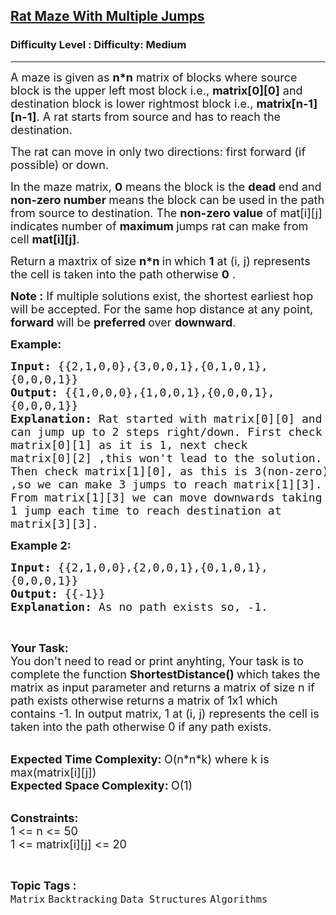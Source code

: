 <h2><a href="https://www.geeksforgeeks.org/problems/rat-maze-with-multiple-jumps3852/0">Rat Maze With Multiple Jumps</a></h2><h3>Difficulty Level : Difficulty: Medium</h3><hr><div class="problems_problem_content__Xm_eO"><p><span style="font-size: 18px;">A maze is given as <strong>n*n</strong>&nbsp;matrix of blocks where source block is the upper left most block i.e., <strong>matrix[0][0]</strong> and destination block is lower rightmost block i.e., <strong>matrix[n-1][n-1]</strong>. A rat starts from source and has to reach the destination. </span></p>
<p><span style="font-size: 18px;">The rat can move in only two directions: first forward (if possible) or down. </span></p>
<p><span style="font-size: 18px;">In the maze matrix, <strong>0</strong> means the block is the <strong>dead </strong>end and <strong>non-zero number </strong>means the block can be used in the path from source to destination. The <strong>non-zero value</strong> of mat[i][j] indicates number of <strong>maximum </strong>jumps rat can make from cell <strong>mat[i][j]</strong>.&nbsp;</span></p>
<p><span style="font-size: 18px;">Return a maxtrix of size <strong>n*n </strong>in<strong> </strong>which&nbsp;</span><span style="font-size: 18px;"><strong>1</strong> at (i, j) represents the cell is taken into the path otherwise <strong>0</strong> .</span></p>
<p><span style="font-size: 18px;"><strong>Note :</strong> If multiple solutions exist, the shortest earliest hop will be accepted. For the same hop distance at any point, <strong>forward </strong>will be <strong>preferred </strong>over <strong>downward</strong>.&nbsp;</span></p>
<p><span style="font-size: 18px;"><strong>Example:</strong></span></p>
<pre><span style="font-size: 18px;"><strong>Input: </strong>{{2,1,0,0},{3,0,0,1},{0,1,0,1},
{0,0,0,1}}
<strong>Output: </strong>{{1,0,0,0},{1,0,0,1},{0,0,0,1},
{0,0,0,1}}
<strong>Explanation: </strong>Rat started with matrix[0][0] and 
can jump up to 2 steps right/down. First check 
matrix[0][1] as it is 1, next check 
matrix[0][2] ,this won't lead to the solution. 
Then check matrix[1][0], as this is 3(non-zero)
,so we can make 3 jumps to reach matrix[1][3]. 
From matrix[1][3] we can move downwards taking 
1 jump each time to reach destination at 
matrix[3][3].</span>
</pre>
<p><span style="font-size: 18px;"><strong>Example 2:</strong></span></p>
<pre><span style="font-size: 18px;"><strong>Input: </strong>{{2,1,0,0},{2,0,0,1},{0,1,0,1},
{0,0,0,1}}
<strong>Output:</strong> {{-1}}
<strong>Explanation: </strong>As no path exists so, -1.</span>
</pre>
<p>&nbsp;</p>
<p><span style="font-size: 18px;"><strong>Your Task:</strong><br>You don't need to read or print anyhting, Your task is to complete the function&nbsp;<strong>ShortestDistance()&nbsp;</strong>which takes the matrix as input parameter and returns a matrix of size n if path exists otherwise returns a matrix of 1x1 which contains -1. In output matrix, 1&nbsp;at (i, j) represents the cell is taken into the path otherwise 0 if any path exists.</span><br>&nbsp;</p>
<p><span style="font-size: 18px;"><strong>Expected Time Complexity:&nbsp;</strong>O(n*n*k) where k is max(matrix[i][j])<br><strong>Expected Space Complexity:&nbsp;</strong>O(1)</span><br>&nbsp;</p>
<p><span style="font-size: 18px;"><strong>Constraints:</strong><br>1 &lt;= n &lt;= 50<br>1 &lt;= matrix[i][j] &lt;= 20</span></p></div><br><p><span style=font-size:18px><strong>Topic Tags : </strong><br><code>Matrix</code>&nbsp;<code>Backtracking</code>&nbsp;<code>Data Structures</code>&nbsp;<code>Algorithms</code>&nbsp;